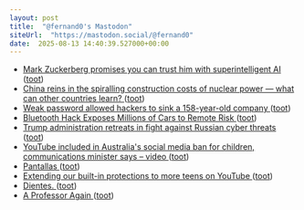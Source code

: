 ```yaml
---
layout: post
title:  "@fernand0's Mastodon"
siteUrl:  "https://mastodon.social/@fernand0"
date:  2025-08-13 14:40:39.527000+00:00
---
```

*  [Mark Zuckerberg promises you can trust him with superintelligent AI ](https://www.theverge.com/ai-artificial-intelligence/715951/mark-zuckerberg-meta-ai-superintelligence-scale-openai-lette) ([toot](https://mastodon.social/@fernand0/115021974044523114))
*  [China reins in the spiralling construction costs of nuclear power — what can other countries learn? ](https://www.nature.com/articles/d41586-025-02341-) ([toot](https://mastodon.social/@fernand0/115021313973887184))
*  [Weak password allowed hackers to sink a 158-year-old company ](https://www.bbc.com/news/articles/cx2gx28815w) ([toot](https://mastodon.social/@fernand0/115020900611607902))
*  [Bluetooth Hack Exposes Millions of Cars to Remote Risk ](https://www.testmiles.com/perfektblue-bluetooth-hack-remote-car-attacks) ([toot](https://mastodon.social/@fernand0/115020673898538879))
*  [Trump administration retreats in fight against Russian cyber threats ](https://www.theguardian.com/us-news/2025/feb/28/trump-russia-hacking-cyber-securit) ([toot](https://mastodon.social/@fernand0/115020512626302076))
*  [YouTube included in Australia's social media ban for children, communications minister says – video ](https://www.theguardian.com/technology/video/2025/jul/30/youtube-included-in-australias-social-media-ban-for-children-communications-minister-says-vide) ([toot](https://mastodon.social/@fernand0/115018933745169069))
*  [Pantallas ](https://www.flickr.com/photos/fernand0/54711274316) ([toot](https://mastodon.social/@fernand0/115017729591727411))
*  [Extending our built-in protections to more teens on YouTube ](https://blog.youtube/news-and-events/extending-our-built-in-protections-to-more-teens-on-youtube) ([toot](https://mastodon.social/@fernand0/115016873629245251))
*  [Dientes. ](https://avecesunafoto.wordpress.com/2025/08/12/dientes) ([toot](https://mastodon.social/@fernand0/115016785605969456))
*  [A Professor Again ](https://blog.computationalcomplexity.org/2025/07/a-professor-again.htm) ([toot](https://mastodon.social/@fernand0/115016704588499872))

